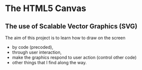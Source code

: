 # The HTML5 Canvas

## The use of Scalable Vector Graphics (SVG)

The aim of this project is to learn how to draw on the screen
* by code (precoded),
* through user interaction,
* make the graphics respond to user action (control other code)
* other things that I find along the way.